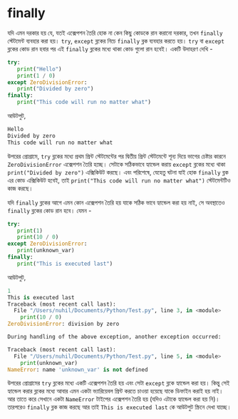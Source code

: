 # finally

যদি এমন দরকার হয় যে, যতই এক্সেপশন তৈরি হোক না কেন কিছু কোডকে রান করানো দরকার, তখন `finally` স্টেটমেন্ট ব্যবহার করা হয়। `try`, `except` ব্লকের নিচে `finally` ব্লক ব্যবহার করতে হয়। `try` বা `except` ব্লকের কোড রান হবার পর এই `finally` ব্লকের মধ্যে থাকা কোড গুলো রান হবেই। একটি উদাহরণ দেখি -

```python
try:
   print("Hello")
   print(1 / 0)
except ZeroDivisionError:
   print("Divided by zero")
finally:
   print("This code will run no matter what")
```

আউটপুট,

```python
Hello
Divided by zero
This code will run no matter what
```

উপরের প্রোগ্রামে, `try` ব্লকের মধ্যে প্রথম প্রিন্ট স্টেটমেন্টের পর দ্বিতীয় প্রিন্ট স্টেটমেন্টে শূন্য দিয়ে ভাগের চেষ্টার কারনে `ZeroDivisionError` এক্সেপশন তৈরি হচ্ছে। সেটাকে সঠিকভাবে হ্যান্ডেল করায় `except` ব্লকের মধ্যে থাকা `print("Divided by zero")` এক্সিকিউট করছে। এবং পরিশেষে, যেহেতু ঘটনা যাই হোক `finally` ব্লক এর কোড এক্সিকিউট হবেই, তাই `print("This code will run no matter what")` স্টেটমেন্টটিও কাজ করছে।

যদি `finally` ব্লকের আগে এমন কোন এক্সেপশন তৈরি হয় যাকে সঠিক ভাবে হ্যান্ডেল করা হয় নাই, সে অবস্থাতেও `finally` ব্লকের কোড রান হবে। যেমন -

```python
try:
   print(1)
   print(10 / 0)
except ZeroDivisionError:
   print(unknown_var)
finally:
   print("This is executed last")
```

আউটপুট,

```python
1
This is executed last
Traceback (most recent call last):
  File "/Users/nuhil/Documents/Python/Test.py", line 3, in <module>
    print(10 / 0)
ZeroDivisionError: division by zero

During handling of the above exception, another exception occurred:

Traceback (most recent call last):
  File "/Users/nuhil/Documents/Python/Test.py", line 5, in <module>
    print(unknown_var)
NameError: name 'unknown_var' is not defined
```

উপরের প্রোগ্রামের `try` ব্লকের মধ্যে একটি এক্সেপশন তৈরি হয় এবং সেটা `except` ব্লকে হ্যান্ডেল করা হয়। কিন্তু সেই হ্যান্ডেল করার ব্লকের মধ্যে আবার এমন একটা ভ্যারিয়েবল প্রিন্ট করতে চাওয়া হয়েছে যাকে ডিফাইন করাই হয় নাই। আর তাতে করে সেখানে একটা `NameError` টাইপের এক্সেপশন তৈরি হয় \(যদিও এটাকে হ্যান্ডেল করা হয় নি\)। তারপরেও `finally` ব্লক কাজ করছে আর তাই `This is executed last` কে আউটপুট স্ক্রিনে দেখা যাচ্ছে।

